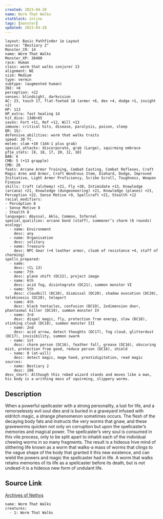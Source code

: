 ```yaml
---
created: 2023-04-28
name: Worm That Walks
statblock: inline
tags: [monster]
updated: 2023-04-28
---
```

```statblock
layout: Basic Pathfinder 1e Layout
source: "Bestiary 2"
Monster_CR: 14
name: Worm That Walks
Monster_XP: 38400
race: Human
class: worm that walks conjurer 13
alignment: NE
size: Medium
type: vermin
subtype: (augmented human)
INI: +8
perception: +22
senses: blindsight, darkvision
AC: 23, touch 17, flat-footed 18 (armor +6, dex +4, dodge +1, insight +2)
HP: 113
HP_extra: fast healing 14
hit_dice: 13d6+65
saves: Fort +11, Ref +12, Will +13
immune: critical hits, disease, paralysis, poison, sleep
DR: 15/-
defensive_abilities: worm that walks traits
speed: 30 ft.
melee: slam +10 (1d4-1 plus grab)
special_attacks: discorporate, grab (Large), squirming embrace
pf1e_stats: [8, 18, 17, 20, 12, 10]
BAB: 6
CMB: 5 (+13 grapple)
CMD: 26
feats: Arcane Armor Training, Combat Casting, Combat Reflexes, Craft Magic Arms and Armor, Craft Wondrous Item, Diehard, Dodge, Improved Initiative, Light Armor Proficiency, Scribe Scroll, Toughness, Weapon Finesse
skills: Craft (alchemy) +21, Fly +20, Intimidate +13, Knowledge (arcana) +21, Knowledge (dungeoneering) +21, Knowledge (planes) +21, Perception +22, Sense Motive +9, Spellcraft +21, Stealth +12
racial_modifiers:
- Perception 8
- Sense Motive 8
- Stealth 8
languages: Abyssal, Aklo, Common, Infernal
special_qualities: arcane bond (staff), summoner’s charm (6 rounds)
ecology:
  - name: Environment
    desc: any
  - name: Organisation
    desc: solitary
  - name: Treasure
    desc: NPC Gear (+4 leather armor, cloak of resistance +4, staff of charming)
spells_prepared:
  - name:
    desc: (CL 13)
  - name: 7th
    desc: plane shift (DC22), project image
  - name: 6th
    desc: acid fog, disintegrate (DC21), summon monster VI
  - name: 5th
    desc: cloudkill (DC20), dismissal (DC20), shadow evocation (DC20), telekinesis (DC20), teleport
  - name: 4th
    desc: black tentacles, confusion (DC19), 2xdimension door, phantasmal killer (DC19), summon monster IV
  - name: 3rd
    desc: dispel magic, fly, protection from energy, slow (DC18), stinking cloud (DC18), summon monster III
  - name: 2nd
    desc: acid arrow, detect thoughts (DC17), fog cloud, glitterdust (DC17), invisibility, summon swarm
  - name: 1st
    desc: charm person (DC16), feather fall, grease (DC16), obscuring mist, protection from good, reduce person (DC16), shield
  - name: 0 (at-will)
    desc: detect magic, mage hand, prestidigitation, read magic
sources:
  - name: Bestiary 2
    desc: 286
desc_short: Although this robed wizard stands and moves like a man, his body is a writhing mass of squirming, slippery worms.
```
## Description
When a powerful spellcaster with a strong personality, a lust for life, and a remorselessly evil soul dies and is buried in a graveyard infused with eldritch magic, a strange phenomenon sometimes occurs. The flesh of the decaying body fats and instructs the very worms that gnaw, and these graveworms quicken not only on corruption but upon the spellcaster’s memories and magical power. The spellcaster’s very soul is consumed in this vile process, only to be split apart to inhabit each of the individual chewing worms in so many fragments. The result is a hideous hive mind of slithering life known as a worm that walks-a mass of worms that clings to the vague shape of the body that granted it this new existence, and can wield the powers and magic the spellcaster had in life. A worm that walks retains memories of its life as a spellcaster before its death, but is not undead-it is a hideous new form of undulant life.
## Source Link
[Archives of Nethys](https://aonprd.com/MonsterDisplay.aspx?ItemName=Worm%20That%20Walks)
```encounter-table
name: Worm That Walks
creatures:
  - 1: Worm That Walks
```
